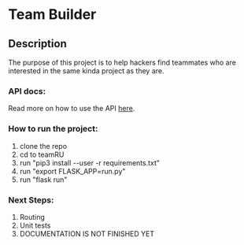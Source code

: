 # Team Builder

## Description

The purpose of this project is to help hackers find teammates who are interested in the same kinda project as they are. 

### API docs:
Read more on how to use the API [here](https://github.com/HackRU/teamRU/wiki/TeamRU-API).

### How to run the project:
1) clone the repo
2) cd to teamRU
3) run "pip3 install --user -r requirements.txt"
4) run "export FLASK_APP=run.py"
5) run "flask run"

### Next Steps:
1) Routing
2) Unit tests
3) DOCUMENTATION IS NOT FINISHED YET


